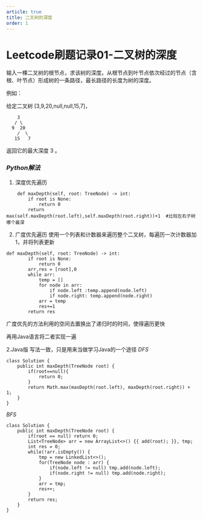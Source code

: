 ```yaml
---
article: true 
title: 二叉树的深度
order: 1
---
```

# Leetcode刷题记录01-二叉树的深度
输入一棵二叉树的根节点，求该树的深度。从根节点到叶节点依次经过的节点（含根、叶节点）形成树的一条路径，最长路径的长度为树的深度。

例如：

给定二叉树 [3,9,20,null,null,15,7]，
```
    3
   / \
  9  20
    /  \
   15   7
```
返回它的最大深度 3 。

### *Python解法*
1. 深度优先遍历
```
    def maxDepth(self, root: TreeNode) -> int:
        if root is None:
            return 0
        return max(self.maxDepth(root.left),self.maxDepth(root.right))+1  #比较左右子树哪个最深
```
2. 广度优先遍历
使用一个列表和计数器来遍历整个二叉树，每遍历一次计数器加1，并将列表更新
```
def maxDepth(self, root: TreeNode) -> int:
        if root is None:
            return 0
        arr,res = [root],0
        while arr:
            temp = []
            for node in arr:
                if node.left :temp.append(node.left)
                if node.right: temp.append(node.right)
            arr = temp
            res+=1
        return res
```
广度优先的方法利用的空间去置换出了递归时的时间，使得遍历更快

再用Java语言将二者实现一遍

2.Java版
写法一致，只是用来当做学习Java的一个途径
*DFS*
```
class Solution {
    public int maxDepth(TreeNode root) {
        if(root==null){
            return 0;
        }
        return Math.max(maxDepth(root.left), maxDepth(root.right)) + 1;
    }
}
```
*BFS*
```
class Solution {
    public int maxDepth(TreeNode root) {
        if(root == null) return 0;
        List<TreeNode> arr = new ArrayList<>() {{ add(root); }}, tmp;
        int res = 0;
        while(!arr.isEmpty()) {
            tmp = new LinkedList<>();
            for(TreeNode node : arr) {
                if(node.left != null) tmp.add(node.left);
                if(node.right != null) tmp.add(node.right);
            }
            arr = tmp;
            res++;
        }
        return res;
    }
}
```